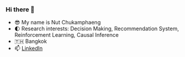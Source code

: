 ### Hi there 👋

* 😎 My name is Nut Chukamphaeng
* 🌓 Research interests: Decision Making, Recommendation System, Reinforcement Learning, Causal Inference
* 🇹🇭 Bangkok
* 📫 [LinkedIn](https://www.linkedin.com/in/nutorbit/)

<!--
**nutorbit/nutorbit** is a ✨ _special_ ✨ repository because its `README.md` (this file) appears on your GitHub profile.

Here are some ideas to get you started:

- 🔭 I’m currently working on ...
- 🌱 I’m currently learning ...
- 👯 I’m looking to collaborate on ...
- 🤔 I’m looking for help with ...
- 💬 Ask me about ...
- 📫 How to reach me: ...
- 😄 Pronouns: ...
- ⚡ Fun fact: ...
-->
